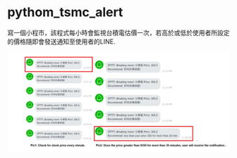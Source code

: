 # pythom_tsmc_alert

寫一個小程市，該程式每小時會監視台積電估價一次，若高於或低於使用者所設定的價格隨即會發送通知至使用者的LINE.

![image](https://github.com/HuitingY/pythom_tsmc_alert/blob/main/alert_in_line.png)
